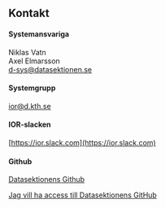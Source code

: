 ## Kontakt

#### Systemansvariga

Niklas Vatn </br>
Axel Elmarsson </br>
[d-sys@datasektionen.se](mailto:d-sys@datasektionen.se)

#### Systemgrupp

[ior@d.kth.se](mailto:ior@d.kth.se)

#### IOR-slacken

[https://ior.slack.com](https://ior.slack.com)

#### Github

[Datasektionens Github](https://dsekt.se/github-link-website)</br>

[Jag vill ha access till Datasektionens GitHub](https://dsekt.se/github-access)
